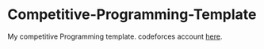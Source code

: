 # Competitive-Programming-Template
My competitive Programming template.
codeforces account [here](https://codeforces.com/profile/MforMo).
